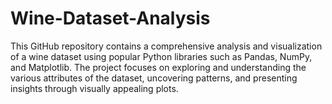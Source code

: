 # Wine-Dataset-Analysis
This GitHub repository contains a comprehensive analysis and visualization of a wine dataset using popular Python libraries such as Pandas, NumPy, and Matplotlib. The project focuses on exploring and understanding the various attributes of the dataset, uncovering patterns, and presenting insights through visually appealing plots.
